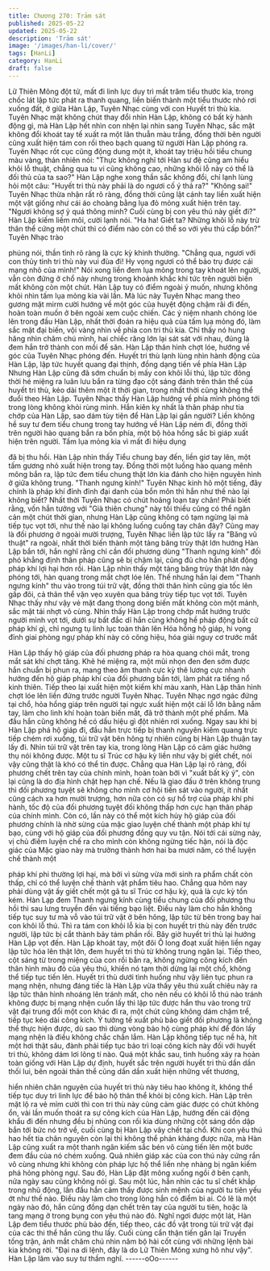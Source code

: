 ```yaml
---
title: Chương 270: Trảm sát
published: 2025-05-22
updated: 2025-05-22
description: 'Trảm sát'
image: '/images/han-li/cover/'
tags: [HanLi]
category: HanLi
draft: false
---
```


Lữ Thiên Mông đột tử, mất đi linh lực duy trì mất trăm tiểu thước
kia, trong chốc lát lập tức phát ra thanh quang, liền biến thành
một tiểu thước nhỏ rơi xuống đất, ở giữa Hàn Lập, Tuyên Nhạc
cùng với con Huyết tri thù kia.
Tuyên Nhạc mặt không chút thay đổi nhìn Hàn Lập, không có bất
kỳ hành động gì, mà Hàn Lập hết nhìn con nhện lại nhìn sang
Tuyên Nhạc, sắc mặt không đổi khoát tay tế xuất ra một lân thuẫn
màu trắng, đồng thời bên người cũng xuất hiện tám con rối theo
bạch quang từ người Hàn Lập phóng ra.
Tuyên Nhạc rốt cục cũng động dung một ít, khoát tay triệu hồi tiểu
chung màu vàng, thản nhiên nói:
"Thực không nghĩ tới Hàn sư đệ cũng am hiểu khôi lỗ thuật, chẳng
qua tu vi cũng không cao, những khôi lỗ này có thể là đối thủ của
ta sao?"
Hàn Lập nghe xong thần sắc không đổi, chỉ lạnh lùng hỏi một câu:
"Huyết tri thù này phải là do ngươi cố ý thả ra?"
"Không sai!"
Tuyên Nhạc thừa nhận rất rõ ràng, đồng thời cũng lật cánh tay
liền xuất hiện một vật giống như cái áo choàng bằng lụa đỏ mỏng
xuất hiện trên tay.
"Ngươi không sợ ỷ quá thông minh? Cuối cùng bị con yêu thú này
giết đi?" Hàn Lập kiếm liếm môi, cười lạnh nói.
"Ha ha! Giết ta? Những khôi lỗ này trừ thân thể cứng một chút thì
có điểm nào còn có thể so với yêu thú cấp bốn?" Tuyên Nhạc trào

phúng nói, thần tình rõ ràng là cực kỳ khinh thường.
"Chẳng qua, ngươi với con thủy tinh tri thù này vui đùa đi! Hy vọng
ngươi có thể bảo trụ được cái mạng nhỏ của mình!"
Nói xong liền đem lụa mỏng trong tay khoát lên người, vẫn còn
đứng ở chổ này nhưng trong khoảnh khắc khí tức trên người biến
mất không còn một chút.
Hàn Lập tuy có điểm ngoài ý muốn, nhưng không khỏi nhìn tấm
lụa mỏng kia vài lần.
Mà lúc này Tuyên Nhạc mang theo gương mặt mirm cười hướng
về một góc của huyệt động chậm rãi đi đến, hoàn toàn muốn ở
bên ngoài xem cuộc chiến. Các ý niệm nhanh chóng lóe lên trong
đầu Hàn Lập, nhất thời đoán ra hiệu quả của tấm lụa mỏng đó,
làm sắc mặt đại biến, vội vàng nhìn về phía con tri thù kia.
Chỉ thấy nó hung hăng nhìn chăm chú mình, hai chiếc răng lớn lại
sát sát với nhau, đúng là đem hắn trở thành con mồi để săn.
Hàn Lập thân hình chợt lóe, hướng về góc của Tuyên Nhạc
phóng đến.
Huyết tri thù lạnh lùng nhìn hành động của Hàn Lập, lập tức huyết
quang đại thịnh, đồng dạng tiến về phía Hàn Lập
Nhưng Hàn Lập cũng đã sớm chuẩn bị mấy con khôi lỗi thú, lập
tức đông thời hé miệng ra luân lưu bắn ra từng đạo cột sáng đánh
trên thân thể của huyết tri thù, kéo dài thêm một ít thời gian, trong
nhất thời cũng không thể đuổi theo Hàn Lập.
Tuyên Nhạc thấy Hàn Lập hướng về phía mình phóng tới trong
lòng không khỏi rùng mình.
Hắn kiên kỵ nhất là thân pháp như tia chớp của Hàn Lập, sao
dám tùy tiện để Hàn Lập lại gần người? Liền không hề suy tư
đem tiểu chung trong tay hướng về Hàn Lập ném đi, đồng thời
trên người hào quang bắn ra bốn phía, một bộ hỏa hồng sắc bì
giáp xuất hiện trên người. Tấm lụa mỏng kia vì mất đi hiệu dụng

đã bị thu hồi.
Hàn Lập nhìn thấy Tiểu chung bay đến, liền giơ tay lên, một tấm
gương nhỏ xuất hiện trong tay. Đồng thời một luồng hào quang
mênh mông bắn ra, lập tức đem tiểu chung thật lớn kia đánh cho
hiện nguyên hình ở giữa không trung.
"Thanh ngưng kính!" Tuyên Nhạc kinh hô một tiếng, đây chính là
pháp khí đỉnh đỉnh đại danh của bổn môn thì hắn như thế nào lại
không biết?
Nhất thời Tuyên Nhạc có chút hoảng loạn tay chân!
Phải biết rằng, vốn hắn tưởng với "Già thiên chung" này tối thiểu
cũng có thể ngăn cản một chút thời gian, nhưng Hàn Lập cũng
không có tạm ngừng lại mà tiếp tục vọt tới, như thế nào lại không
luống cuống tay chân đây?
Cũng may là đối phương ở ngoài mười trượng, Tuyên Nhạc liền
lập tức lấy ra "Băng vũ thuật" ra ngoài, nhất thời biến thành một
tảng băng trùy thật lớn hướng Hàn Lập bắn tới, hắn nghĩ rằng chỉ
cần đổi phương dùng "Thanh ngưng kính" đối phó khẳng định
thân pháp cũng sẽ bị chậm lại, cũng đủ cho hắn phát động pháp
khí lợi hại hơn rồi.
Hàn Lập nhìn thấy một tảng băng trùy thật lớn này phóng tới, hàn
quang trong mắt chợt lóe lên. Thế nhưng hắn lại đem "Thanh
ngưng kính" thu vào trong túi trữ vật, đồng thời thân hình cũng gia
tốc lên gấp đôi, cả thân thể vặn vẹo xuyên qua băng trùy tiếp tục
vọt tới.
Tuyên Nhạc thấy như vậy vẻ mặt đang thong dong biến mất
không còn một mảnh, sắc mặt tái nhợt vô cùng.
Nhìn thấy Hàn Lập trong chớp mắt hướng trước người mình vọt
tới, dưới sự bất đắc dĩ hắn cũng không hề pháp động bất cứ pháp
khí gì, chỉ ngưng tụ linh lục toàn thân lên Hỏa hồng hộ giáp, hi
vọng đỉnh giai phòng ngự pháp khí này có công hiệu, hóa giải
nguy cơ trước mắt

Hàn Lập thấy hộ giáp của đối phương pháp ra hòa quang chói
mắt, trong mắt sát khí chợt tăng. Khẽ hé miệng ra, một mũi nhọn
đen đen sớm được hắn chuẩn bị phun ra, mang theo âm thanh
cực kỳ thê lương cực nhanh hướng đến hộ giáp pháp khí của đối
phương bắn tới, làm phát ra tiếng nổ kinh thiên.
Tiếp theo lại xuất hiện một kiếm khí màu xanh, Hàn Lập thân hình
chợt lóe lên liền đứng trước người Tuyên Nhạc.
Tuyên Nhạc ngơ ngác đứng tại chổ, hỏa hồng giáp trên người tại
ngực xuất hiện một cái lỗ lớn bằng nắm tay, làm cho linh khí hoàn
toàn biến mất, đã trở thành một phế phẩm. Mà đầu hắn cũng
không hề có dấu hiệu gì đột nhiên rơi xuống. Ngay sau khi bị Hàn
Lập phá hộ giáp đi, đầu hắn trực tiếp bị thanh nguyên kiếm quang
trực tiếp chém rơi xuống, túi trữ vật bên hông tự nhiên cũng bị
Hàn Lập thuận tay lấy đi.
Nhìn túi trữ vật trên tay kia, trong lòng Hàn Lập có cảm giác
hưởng thụ nói không được.
Một tu sĩ Trúc cơ hậu kỳ liền như vậy bị giết chết, nói vậy cũng
thật là khó có thể tin được.
Chẳng qua Hàn Lập lại rõ ràng, đối phương chết trên tay của
chính mình, hoàn toàn bởi vì "xuất bất kỳ ý", còn lại cũng là do địa
hình chật hẹp hạn chế.
Nếu là giao đấu ở trên không trung thì đối phương tuyệt sẽ không
cho mình cơ hội tiến sát vào người, ít nhất cũng cách xa hơn
mười trượng, hơn nữa còn có sự hổ trợ của pháp khí phi hành,
tốc độ của đối phương tuyệt đối không thấp hơn cực hạn thân
pháp của chính mình.
Còn có, lần này có thể một kích hủy hộ giáp của đối phương
chính là nhờ sừng của mặc giao luyện chế thành một pháp khí tự
bạo, cùng với hộ giáp của đối phương đồng quy vu tận.
Nói tới cái sừng này, vị chủ điếm luyện chế ra cho mình còn
không ngừng tiếc hận, nói là độc giác của Mặc giao này mà
trưởng thành hơn hai ba mươi năm, có thể luyện chế thành một

pháp khí phi thường lợi hại, mà bởi vì sừng vừa mới sinh ra phẩm
chất còn thấp, chỉ có thể luyện chế thành vật phẩm tiêu hao.
Chẳng qua hôm nay phải dùng vật ấy giết chết một gã tu sĩ Trúc
cơ hậu kỳ, quả là cực kỳ tốn kém.
Hàn Lạp đem Thanh ngưng kính cùng tiểu chung của đối phương
thu hồi thì sau lưng truyền đến vài tiếng bạo liệt. Điều này làm cho
hắn không tiếp tục suy tư mà vỗ vào túi trữ vật ở bên hông, lập
tức từ bên trong bay hai con khôi lỗ thú. Thì ra tám con khôi lỗ kia
bị con huyết tri thù này đến trước người, lập tức bị cắt thành bảy
tám phần rồi.
Bây giờ huyết tri thù lại hướng Hàn Lập vọt đến.
Hàn Lập khoát tay, một đôi Ô long đoạt xuất hiện liền ngay lập tức
hóa lên thật lớn, đem huyết tri thù từ không trung ngăn lại.
Tiếp theo, cột sáng từ trong miệng của con rồi bắn ra, không
ngừng công kích đến thân hình màu đỏ của yêu thú, khiến nó tạm
thời dừng lại một chổ, không thể tiếp tục tiến lên.
Huyết tri thù dưới tình huống như vậy liên tục phun ra mạng nhện,
nhưng đáng tiếc là Hàn Lập vừa thấy yêu thú xuất chiêu này ra
lập tức thân hình nhoáng lên tránh mất, cho nên nếu có khôi lỗ
thú nào tránh không được bị mạng nhện cuốn lấy thì lập tức được
hắn thu vào trong trữ vật đại trung đổi một con khác đi ra, một
chút cũng không dám chậm trể, tiếp tục kéo dài công kích.
Ý tưởng tế xuất phù bảo giết đối phương là không thể thực hiện
được, dù sao thì dùng vòng bảo hộ cùng pháp khí để đón lấy
mạng nhện là điều không chắc chắn lắm.
Hàn Lập không tiếp tục nề hà, hít một hơi thật sâu, đành phải tiếp
tục bảo trì loại công kích này đối với huyết tri thù, không dám lơi
lõng tí nào.
Quá một khắc sau, tình huống xảy ra hoàn toàn giống với Hàn
Lập dự định, huyết sắc trên người huyết tri thù dần dần thối lui,
bên ngoài thân thể cũng dần dần xuất hiện những vết thương,

hiển nhiên chân nguyên của huyết tri thù này tiêu hao không ít,
không thể tiếp tục duy trì linh lực để bảo hộ thân thể khỏi bị công
kích.
Hàn Lập trên mặt lộ ra vẻ mỉm cười thì con tri thù này cũng cảm
giác được có chút không ổn, vài lần muốn thoát ra sự công kích
của Hàn Lập, hướng đến cái động khẩu đi đến nhưng đều bị
nhũng con rối kia dùng những cột sáng dồn dập bắn tới bức nó
trở về, cuối cùng bị Hàn Lập vây chết tại chổ.
Khi con yêu thú hao hết tia chân nguyên còn lại thì không thể
phản kháng được nữa, mà Hàn Lập cũng xuất ra một thanh ngân
kiếm sắc bén vô cùng tiến lên một bước đem đầu của nó chém
xuống. Quả nhiên giáp xác của con thú này cứng rắn vô cùng
nhưng khi không còn pháp lực hộ thể liền nhẹ nhàng bị ngân kiếm
phá hỏng phòng ngự.
Sau đó, Hàn Lập đặt mông xuống ngồi ở bên cạnh, nửa ngày sau
cũng không nói gì.
Sau một lúc, hắn nhìn các tu sĩ chết khắp trong nhũ động, lần đầu
hắn cảm thấy được sinh mệnh của người tu tiên yếu ớt như thế
nào. Điều này làm cho trong lòng hắn có điểm bi ai. Có lẽ là một
ngày nào đó, hắn cũng đồng dạn chết trên tay của người tu tiên,
hoặc là tang mạng ở trong bụng con yêu thú nào đó.
Nghĩ ngơi được một lát, Hàn Lập đem tiểu thước phù bảo đến,
tiếp theo, các đồ vật trong túi trữ vật đại của các thi thể hắn cũng
thu lấy.
Cuối cùng cẩn thận tiến gần lại Truyền tống trận, ánh mắt chăm
chú nhìn năm bộ hài cốt cùng với những lệnh bài kia không rời.
"Đại na di lệnh, đây là do Lữ Thiên Mông xưng hô như vậy". Hàn
Lập lâm vào suy tư thầm nghĩ.
------oOo------
